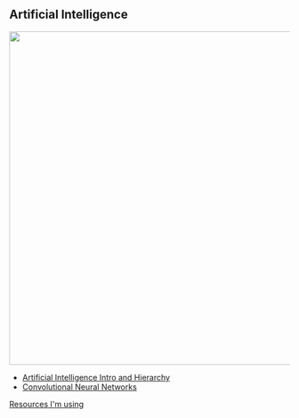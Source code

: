 ## Artificial Intelligence

[comment]: <> (<img src = "http://cs231n.github.io/assets/nn1/neuron_model.jpeg" width = "400" >)

<img src = "https://miro.medium.com/max/1569/1*XbuW8WuRrAY5pC4t-9DZAQ.jpeg" width = "600">

- [Artificial Intelligence Intro and Hierarchy](part1.md)
- [Convolutional Neural Networks](part2.md)



[Resources I'm using](resources.md)
